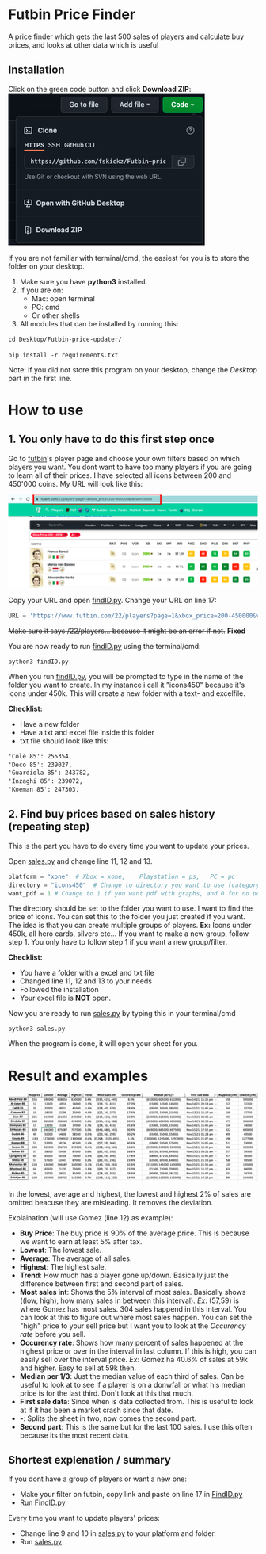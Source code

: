 # Futbin Price Finder
A price finder which gets the last 500 sales of players and calculate buy prices, and looks at other data which is useful

## Installation
Click on the green code button and click **Download ZIP**:
![](/fig/instruct.png)

If you are not familiar with terminal/cmd, the easiest for you is to store the folder on your desktop.

1. Make sure you have **python3** installed.
2. If you are on:
    * Mac: open terminal
    * PC: cmd
    * Or other shells
3. All modules that can be installed by running this:
```console
cd Desktop/Futbin-price-updater/

pip install -r requirements.txt
```
Note: if you did not store this program on your desktop, change the *Desktop* part in the first line.


# How to use
## 1. You only have to do this first step once
Go to [futbin](https://www.futbin.com/22/players)'s player page and choose your own filters based on which players you want. You dont want to have too many players if you are going to learn all of their prices. I have selected all icons between 200 and 450'000 coins. My URL will look like this:

![Players page](fig/Futbinlink.png)

Copy your URL and open [findID.py](findID.py). Change your URL on line 17:
```python
URL = 'https://www.futbin.com/22/players?page=1&xbox_price=200-450000&version=icons'
```
~~Make sure it says /22/players... because it might be an error if not.~~ **Fixed**

You are now ready to run [findID.py](findID.py) using the terminal/cmd:
```console
python3 findID.py
```
When you run [findID.py](findID.py), you will be prompted to type in the name of the folder you want to create. In my instance i call it "icons450" because it's icons under 450k. This will create a new folder with a text- and excelfile. 

**Checklist:**
* Have a new folder
* Have a txt and excel file inside this folder
* txt file should look like this:
```txt
'Cole 85': 255354,
'Deco 85': 239027,
'Guardiola 85': 243782,
'Inzaghi 85': 239072,
'Koeman 85': 247303,
```

## 2. Find buy prices based on sales history (repeating step)
This is the part you have to do every time you want to update your prices.

Open [sales.py](sales.py) and change line 11, 12 and 13.
```python
platform = "xone"  # Xbox = xone,    Playstation = ps,   PC = pc
directory = "icons450"  # Change to directory you want to use (category)
want_pdf = 1 # Change to 1 if you want pdf with graphs, and 0 for no pdf
```
The directory should be set to the folder you want to use. I want to find the price of icons. You can set this to the folder you just created if you want. The idea is that you can create multiple groups of players. **Ex:** Icons under 450k, all hero cards, silvers etc... If you want to make a new group, follow step 1. You only have to follow step 1 if you want a new group/filter.

**Checklist:**
* You have a folder with a excel and txt file
* Changed line 11, 12 and 13 to your needs
* Followed the installation
* Your excel file is **NOT** open.

Now you are ready to run [sales.py](sales.py) by typing this in your terminal/cmd
```console
python3 sales.py
```

When the program is done, it will open your sheet for you.

# Result and examples
![Sheet](fig/explainsheet2.png)

In the lowest, average and highest, the lowest and highest 2% of sales are omitted beacuse they are misleading. It removes the deviation.

Explaination (will use Gomez (line 12) as example):
* **Buy Price**: The buy price is 90% of the average price. This is because we want to earn at least 5% after tax. 
* **Lowest**: The lowest sale.
* **Average**: The average of all sales.
* **Highest**: The highest sale.
* **Trend**: How much has a player gone up/down. Basically just the difference between first and second part of sales.
* **Most sales int**: Shows the 5% interval of most sales. Basically shows ((low, high), how many sales in between this interval). *Ex*: (57,59) is where Gomez has most sales. 304 sales happend in this interval. You can look at this to figure out where most sales happen. You can set the "high" price to your sell price but I want you to look at the *Occurency rate* before you sell.
* **Occurency rate**: Shows how many percent of sales happened at the highest price or over in the interval in last column. If this is high, you can easily sell over the interval price. *Ex*: Gomez ha 40.6% of sales at 59k and higher. Easy to sell at 59k then.
* **Median per 1/3**: Just the median value of each third of sales. Can be useful to look at to see if a player is on a donwfall or what his median price is for the last third. Don't look at this that much.
* **First sale data**: Since when is data collected from. This is useful to look at if it has been a market crash since that date.
* **-**: Splits the sheet in two, now comes the second part.
* **Second part**: This is the same but for the last 100 sales. I use this often because its the most recent data.

## Shortest explenation / summary
If you dont have a group of players or want a new one:
* Make your filter on futbin, copy link and paste on line 17 in [FindID.py](findID.py)
* Run [FindID.py](findID.py)

Every time you want to update players' prices:
* Change line 9 and 10 in [sales.py](sales.py) to your platform and folder.
*  Run [sales.py](sales.py)
